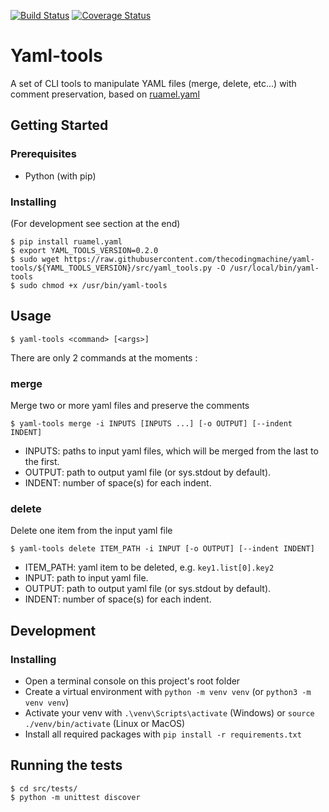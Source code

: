 [![Build Status](https://travis-ci.org/thecodingmachine/yaml-tools.svg?branch=master)](https://travis-ci.org/thecodingmachine/yaml-tools)
[![Coverage Status](https://coveralls.io/repos/github/thecodingmachine/yaml-tools/badge.svg?branch=master)](https://coveralls.io/github/thecodingmachine/yaml-tools?branch=master)

# Yaml-tools

A set of CLI tools to manipulate YAML files (merge, delete, etc...) with comment preservation, based on [ruamel.yaml](http://yaml.readthedocs.io/en/latest/) 

## Getting Started

### Prerequisites
- Python (with pip)

### Installing
(For development see section at the end)
```
$ pip install ruamel.yaml
$ export YAML_TOOLS_VERSION=0.2.0
$ sudo wget https://raw.githubusercontent.com/thecodingmachine/yaml-tools/${YAML_TOOLS_VERSION}/src/yaml_tools.py -O /usr/local/bin/yaml-tools
$ sudo chmod +x /usr/bin/yaml-tools
```

## Usage
```
$ yaml-tools <command> [<args>] 
```

There are only 2 commands at the moments :

### merge
Merge two or more yaml files and preserve the comments
```
$ yaml-tools merge -i INPUTS [INPUTS ...] [-o OUTPUT] [--indent INDENT]
```
- INPUTS: paths to input yaml files, which will be merged from the last to the first.
- OUTPUT: path to output yaml file (or sys.stdout by default).
- INDENT: number of space(s) for each indent.

### delete
Delete one item from the input yaml file
```
$ yaml-tools delete ITEM_PATH -i INPUT [-o OUTPUT] [--indent INDENT]
```
- ITEM_PATH: yaml item to be deleted, e.g. `key1.list[0].key2`
- INPUT: path to input yaml file.
- OUTPUT: path to output yaml file (or sys.stdout by default).
- INDENT: number of space(s) for each indent.

## Development

### Installing
- Open a terminal console on this project's root folder
- Create a virtual environment with `python -m venv venv` (or `python3 -m venv venv`)
- Activate your venv with `.\venv\Scripts\activate` (Windows) or `source ./venv/bin/activate` (Linux or MacOS)
- Install all required packages with `pip install -r requirements.txt`

## Running the tests
```
$ cd src/tests/
$ python -m unittest discover
```
##
